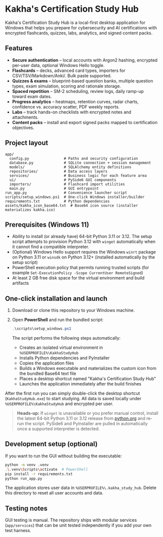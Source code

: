 # Kakha's Certification Study Hub

Kakha's Certification Study Hub is a local-first desktop application for Windows that helps you prepare for cybersecurity and AI certifications with encrypted flashcards, quizzes, labs, analytics, and signed content packs.

## Features

- **Secure authentication** – local accounts with Argon2 hashing, encrypted per-user data, optional Windows Hello toggle.
- **Flashcards** – decks, advanced card types, importers for CSV/TSV/Markdown/Anki/. Bulk paste supported.
- **Quizzes & exams** – blueprint-based question banks, multiple question types, exam simulation, scoring and rationale storage.
- **Spaced repetition** – SM-2 scheduling, review logs, daily ramp-up toward exam dates.
- **Progress analytics** – heatmaps, retention curves, radar charts, confidence vs. accuracy scatter, PDF weekly reports.
- **Labs** – track hands-on checklists with encrypted notes and attachments.
- **Content packs** – install and export signed packs mapped to certification objectives.

## Project layout

```
app/
  config.py                # Paths and security configuration
  database.py              # SQLite connection + session management
  models/                  # SQLAlchemy entity definitions
  repositories/            # Data access layers
  services/                # Business logic for each feature area
  ui/                      # PySide6 GUI components
  importers/               # Flashcard import utilities
  main.py                  # GUI entrypoint
run_app.py                 # Convenience launcher script
scripts/setup_windows.ps1  # One-click Windows installer/builder
requirements.txt           # Python dependencies
assets/kakha_icon_base64.txt  # Base64 icon source (installer materializes kakha.ico)
```

## Prerequisites (Windows 11)

- Ability to install (or already have) 64-bit Python 3.11 or 3.12. The setup script attempts to provision Python 3.12 with `winget` automatically when it cannot find a compatible interpreter.
- (Optional) Windows Hello support requires the Windows `winrt` package on Python 3.11 or `winsdk` on Python 3.12+ (installed automatically by the setup script)
- PowerShell execution policy that permits running trusted scripts (for example `Set-ExecutionPolicy -Scope CurrentUser RemoteSigned`)
- At least 2 GB free disk space for the virtual environment and build artifacts

## One-click installation and launch

1. Download or clone this repository to your Windows machine.
2. Open **PowerShell** and run the bundled script:

   ```powershell
   .\scripts\setup_windows.ps1
   ```

   The script performs the following steps automatically:

   - Creates an isolated virtual environment in `%USERPROFILE%\KakhaStudyHub`
   - Installs Python dependencies and PyInstaller
   - Copies the application files
   - Builds a Windows executable and materializes the custom icon from the bundled Base64 text file
   - Places a desktop shortcut named "Kakha's Certification Study Hub"
   - Launches the application immediately after the build finishes

After the first run you can simply double-click the desktop shortcut (`KakhaStudyHub.exe`) to start studying. All data is saved locally under `%USERPROFILE%\KakhaStudyHub` and encrypted per user.

> **Heads-up:** If `winget` is unavailable or you prefer manual control, install the latest 64-bit Python 3.11 or 3.12 release
> from [python.org](https://www.python.org/downloads/windows/) and re-run the script. PySide6 and PyInstaller are pulled in
> automatically once a supported interpreter is detected.


## Development setup (optional)

If you want to run the GUI without building the executable:

```bash
python -m venv .venv
.\.venv\Scripts\activate  # PowerShell
pip install -r requirements.txt
python run_app.py
```

The application stores user data in `%USERPROFILE%\.kakha_study_hub`. Delete this directory to reset all user accounts and data.

## Testing notes

GUI testing is manual. The repository ships with modular services (`app/services`) that can be unit tested independently if you add your own test harness.
